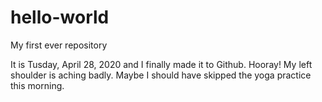 # hello-world
My first ever repository

It is Tusday, April 28, 2020 and I finally made it to Github. Hooray!
My left shoulder is aching badly. Maybe I should have skipped the yoga practice this morning.
